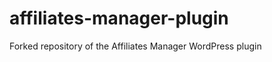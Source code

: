 affiliates-manager-plugin
=========================

Forked repository of the Affiliates Manager WordPress plugin
